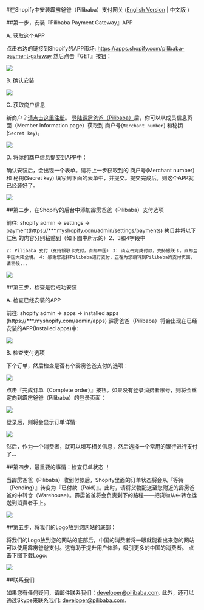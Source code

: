 #在Shopify中安装霹雳爸爸（Pilibaba）支付网关
([English Version](install-pilipay-in-shopify.md) | 中文版 )

##第一步，安装『Pilibaba Payment Gateway』APP

A. 获取这个APP

点击右边的链接到Shopify的APP市场:  https://apps.shopify.com/pilibaba-payment-gateway 然后点击『GET』按钮： 


![](http://api.pilibaba.com/doc/img/pilipay-app.gif)

B. 确认安装

![](http://api.pilibaba.com/doc/img/shopify-install-pilipay-app-confirm.gif)

C. 获取商户信息

新商户？[请点击这里注册](http://en.pilibaba.com/regist)。 [登陆霹雳爸爸（Pilibaba）]((http://en.pilibaba.com/account/login))后，你可以从成员信息页面（Member Information page）获取到 商户号(`Merchant number`) 和秘钥(`Secret key`)。

![](http://api.pilibaba.com/doc/img/member-info-page-fields.jpg)

D. 将你的商户信息提交到APP中：

确认安装后，会出现一个表单。请将上一步获取到的 商户号(Merchant number) 和 秘钥(Secret key) 填写到下面的表单中，并提交。提交完成后，则这个APP就已经装好了。
 
 ![](http://api.pilibaba.com/doc/img/shopify-fill-merchant-info.jpg)
 
##第二步，在Shopify的后台中添加霹雳爸爸（Pilibaba）支付选项
 
 前往: shopify admin -> settings -> payment(https://***.myshopify.com/admin/settings/payments) 拷贝并将以下 红色 的内容分别粘贴到（如下图中所示的）2、3和4字段中
 
 `2: Pilibaba 支付（支持银联卡支付，直邮中国）`
 `3: 请点击完成付款，支持银联卡，直邮至中国大陆全境。`
 `4: 感谢您选择Pilibaba进行支付，正在为您跳转到Pilibaba的支付页面，请稍候...` 
 
 ![](http://api.pilibaba.com/doc/img/shopify-payment-settings.gif)
 
##第三步，检查是否成功安装
 
 A. 检查已经安装的APP
 
 前往: shopify admin -> apps -> installed apps (https://***.myshopify.com/admin/apps) 霹雳爸爸（Pilibaba）将会出现在已经安装的APP(Installed apps)中:
 
 ![](http://api.pilibaba.com/doc/img/shopify-installed-apps.gif)
 
 B. 检查支付选项
 
 下个订单，然后检查是否有个霹雳爸爸支付的选项： 
 
![](http://api.pilibaba.com/doc/img/shopify-payment-options.gif)

点击『完成订单（Complete order）』按钮。如果没有登录消费者账号，则将会重定向到霹雳爸爸（Pilibaba）的登录页面：

![](http://api.pilibaba.com/doc/img/pilibaba-customer-login.gif)

登录后，则将会显示订单详情: 

![](http://api.pilibaba.com/doc/img/pilibaba-order.jpg)

然后，作为一个消费者，就可以填写相关信息，然后选择一个常用的银行进行支付了...

##第四步，最重要的事情：检查订单状态 ！

当霹雳爸爸（Pilibaba）收到付款后，Shopify里面的订单状态将会从『等待（Pending）』转变为『已付款（Paid）』。此时，请将货物配送至您附近的霹雳爸爸的中转仓（Warehouse）。霹雳爸爸将会负责剩下的路程——把货物从中转仓运送到消费者手上。 

![](http://api.pilibaba.com/doc/img/shopify-orders-management.png)

##第五步，将我们的Logo放到您网站的底部：

将我们的Logo放到您的网站的底部后，中国的消费者将一眼就能看出来您的网站可以使用霹雳爸爸支付。这有助于提升用户体验，吸引更多的中国的消费者。 点击下图下载Logo:

![](http://api.pilibaba.com/doc/img/20151125/1448440910734832.png)

##联系我们

如果您有任何疑问，请邮件联系我们：[developer@pilibaba.com](mailto:developer@pilibaba.com). 此外，还可以通过Skype来联系我们: developer@pilibaba.com.